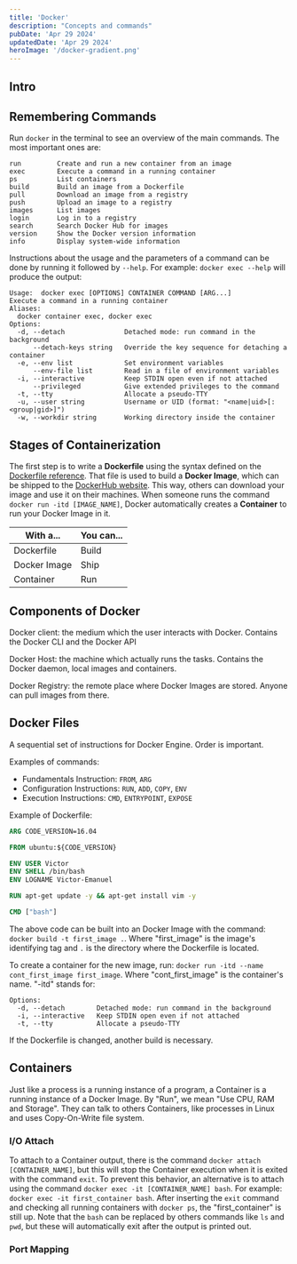 ```yaml
---
title: 'Docker'
description: "Concepts and commands"
pubDate: 'Apr 29 2024'
updatedDate: 'Apr 29 2024'
heroImage: '/docker-gradient.png'
---
```


## Intro

## Remembering Commands

Run `docker` in the terminal to see an overview of the main commands. The most important ones are:

```terminal
run         Create and run a new container from an image
exec        Execute a command in a running container
ps          List containers
build       Build an image from a Dockerfile
pull        Download an image from a registry
push        Upload an image to a registry
images      List images
login       Log in to a registry
search      Search Docker Hub for images
version     Show the Docker version information
info        Display system-wide information
```

Instructions about the usage and the parameters of a command can be done by running it followed by `--help`. For example: `docker exec --help` will produce the output:

```terminal
Usage:  docker exec [OPTIONS] CONTAINER COMMAND [ARG...]
Execute a command in a running container
Aliases:
  docker container exec, docker exec
Options:
  -d, --detach               Detached mode: run command in the background
      --detach-keys string   Override the key sequence for detaching a container
  -e, --env list             Set environment variables
      --env-file list        Read in a file of environment variables
  -i, --interactive          Keep STDIN open even if not attached
      --privileged           Give extended privileges to the command
  -t, --tty                  Allocate a pseudo-TTY
  -u, --user string          Username or UID (format: "<name|uid>[:<group|gid>]")
  -w, --workdir string       Working directory inside the container
```

## Stages of Containerization

The first step is to write a **Dockerfile** using the syntax defined on the [Dockerfile reference](https://docs.docker.com/reference/dockerfile/). That file is used to build a **Docker Image**, which can be shipped to the [DockerHub website](https://hub.docker.com/). This way, others can download your image and use it on their machines. When someone runs the command `docker run -itd [IMAGE_NAME]`, Docker automatically creates a **Container** to run your Docker Image in it.

| With a... | You can... |
| --- | --- |
| Dockerfile | Build |
| Docker Image | Ship |
| Container | Run |

## Components of Docker

Docker client: the medium which the user interacts with Docker. Contains the Docker CLI and the Docker API

Docker Host: the machine which actually runs the tasks. Contains the Docker daemon, local images and containers.

Docker Registry: the remote place where Docker Images are stored. Anyone can pull images from there.

## Docker Files

A sequential set of instructions for Docker Engine. Order is important.

Examples of commands:

- Fundamentals Instruction: `FROM`, `ARG`
- Configuration Instructions: `RUN`, `ADD`, `COPY`, `ENV`
- Execution Instructions: `CMD`, `ENTRYPOINT`, `EXPOSE`

Example of Dockerfile:

```Dockerfile
ARG CODE_VERSION=16.04

FROM ubuntu:${CODE_VERSION}

ENV USER Victor
ENV SHELL /bin/bash
ENV LOGNAME Victor-Emanuel

RUN apt-get update -y && apt-get install vim -y

CMD ["bash"]
```

The above code can be built into an Docker Image with the command: `docker build -t first_image .`. Where "first_image" is the image's identifying tag and `.` is the directory where the Dockerfile is located.

To create a container for the new image, run: `docker run -itd --name cont_first_image first_image`. Where "cont_first_image" is the container's name. "-itd" stands for:

```terminal
Options:
  -d, --detach        Detached mode: run command in the background
  -i, --interactive   Keep STDIN open even if not attached
  -t, --tty           Allocate a pseudo-TTY
```

If the Dockerfile is changed, another build is necessary.

## Containers

Just like a process is a running instance of a program, a Container is a running instance of a Docker Image. By "Run", we mean "Use CPU, RAM and Storage". They can talk to others Containers, like processes in Linux and uses Copy-On-Write file system.

### I/O Attach

To attach to a Container output, there is the command `docker attach [CONTAINER_NAME]`, but this will stop the Container execution when it is exited with the command `exit`. To prevent this behavior, an alternative is to attach using the command `docker exec -it [CONTAINER_NAME] bash`. For example: `docker exec -it first_container bash`. After inserting the `exit` command and checking all running containers with `docker ps`, the "first_container" is still up. Note that the `bash` can be replaced by others commands like `ls` and `pwd`, but these will automatically exit after the output is printed out.

### Port Mapping


